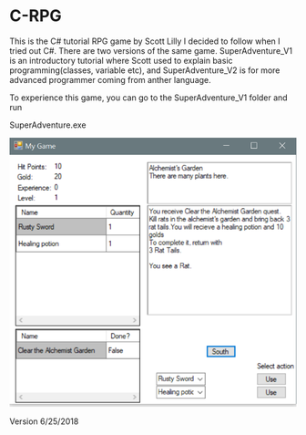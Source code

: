 # C-RPG

This is the C# tutorial RPG game by Scott Lilly I decided to follow when I tried out C#.
There are two versions of the same game. SuperAdventure_V1 is an introductory tutorial
where Scott used to explain basic programming(classes, variable etc), 
and SuperAdventure_V2 is for more advanced programmer coming from anther language. 

To experience this game, you can go to the SuperAdventure_V1 folder and 
run

SuperAdventure.exe

![](images/ui.PNG)

Version 6/25/2018
